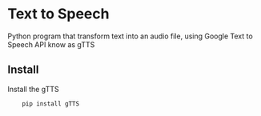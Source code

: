 # Text to Speech

Python program that transform text into an audio file, using Google Text to Speech API know as gTTS

## Install
Install the gTTS

        pip install gTTS
